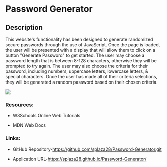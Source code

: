 
# **Password Generator**

## **Description**

This website's functionality has been designed to generate randomized secure passwords through the use of JavaScript. Once the page is loaded, the user will be presented with a display that will allow them to click on a button "Generate Password" to get started. The user may choose a password length that is between 8-128 characters, otherwise they will be prompted to try again. The user may also choose the criteria for their password, including numbers, uppercase letters, lowercase letters, & special characters. Once the user has made all of their criteria selections, they will be generated a random password based on their chosen criteria.


![](2021-09-10-22-13-29.png)

### **Resources**:
* W3Schools Online Web Tutorials

* MDN Web Docs

### **Links**:
* GitHub Repository-https://github.com/splaza28/Password-Generator.git

* Application URL-https://splaza28.github.io/Password-Generator/

